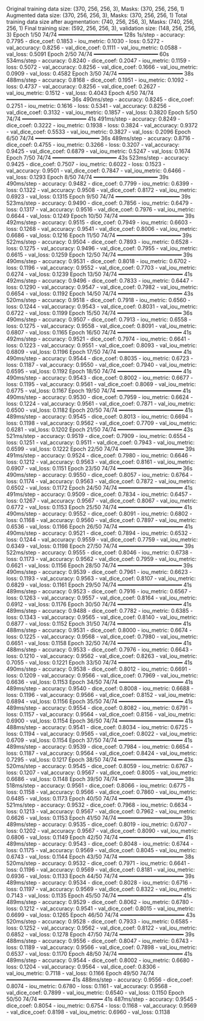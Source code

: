 Original training data size: (370, 256, 256, 3), Masks: (370, 256, 256, 1)
Augmented data size: (370, 256, 256, 3), Masks: (370, 256, 256, 1)
Total training data size after augmentation: (740, 256, 256, 3), Masks: (740, 256, 256, 1)
Final training size: (592, 256, 256, 3), validation size: (148, 256, 256, 3)
Epoch 1/50
74/74 ━━━━━━━━━━━━━━━━━━━━ 128s 1s/step - accuracy: 0.7795 - dice_coef: 0.1853 - iou_metric: 0.1030 - loss: 0.5272 - val_accuracy: 0.8256 - val_dice_coef: 0.1111 - val_iou_metric: 0.0588 - val_loss: 0.5091
Epoch 2/50
74/74 ━━━━━━━━━━━━━━━━━━━━ 60s 534ms/step - accuracy: 0.8240 - dice_coef: 0.2047 - iou_metric: 0.1159 - loss: 0.5072 - val_accuracy: 0.8256 - val_dice_coef: 0.1666 - val_iou_metric: 0.0909 - val_loss: 0.4582
Epoch 3/50
74/74 ━━━━━━━━━━━━━━━━━━━━ 38s 488ms/step - accuracy: 0.8168 - dice_coef: 0.1951 - iou_metric: 0.1092 - loss: 0.4737 - val_accuracy: 0.8256 - val_dice_coef: 0.2627 - val_iou_metric: 0.1512 - val_loss: 0.4043
Epoch 4/50
74/74 ━━━━━━━━━━━━━━━━━━━━ 36s 490ms/step - accuracy: 0.8245 - dice_coef: 0.2751 - iou_metric: 0.1616 - loss: 0.5341 - val_accuracy: 0.8256 - val_dice_coef: 0.3132 - val_iou_metric: 0.1857 - val_loss: 0.3820
Epoch 5/50
74/74 ━━━━━━━━━━━━━━━━━━━━ 41s 491ms/step - accuracy: 0.8249 - dice_coef: 0.3222 - iou_metric: 0.1938 - loss: 0.3824 - val_accuracy: 0.9372 - val_dice_coef: 0.5533 - val_iou_metric: 0.3827 - val_loss: 0.2096
Epoch 6/50
74/74 ━━━━━━━━━━━━━━━━━━━━ 36s 489ms/step - accuracy: 0.8716 - dice_coef: 0.4755 - iou_metric: 0.3266 - loss: 0.3207 - val_accuracy: 0.9425 - val_dice_coef: 0.6879 - val_iou_metric: 0.5247 - val_loss: 0.1674
Epoch 7/50
74/74 ━━━━━━━━━━━━━━━━━━━━ 43s 523ms/step - accuracy: 0.9425 - dice_coef: 0.7507 - iou_metric: 0.6022 - loss: 0.1523 - val_accuracy: 0.9501 - val_dice_coef: 0.7847 - val_iou_metric: 0.6466 - val_loss: 0.1293
Epoch 8/50
74/74 ━━━━━━━━━━━━━━━━━━━━ 39s 490ms/step - accuracy: 0.9482 - dice_coef: 0.7799 - iou_metric: 0.6399 - loss: 0.1322 - val_accuracy: 0.9508 - val_dice_coef: 0.8172 - val_iou_metric: 0.6923 - val_loss: 0.1315
Epoch 9/50
74/74 ━━━━━━━━━━━━━━━━━━━━ 39s 523ms/step - accuracy: 0.9490 - dice_coef: 0.7856 - iou_metric: 0.6479 - loss: 0.1317 - val_accuracy: 0.9516 - val_dice_coef: 0.7976 - val_iou_metric: 0.6644 - val_loss: 0.1249
Epoch 10/50
74/74 ━━━━━━━━━━━━━━━━━━━━ 39s 492ms/step - accuracy: 0.9515 - dice_coef: 0.7949 - iou_metric: 0.6603 - loss: 0.1268 - val_accuracy: 0.9541 - val_dice_coef: 0.8006 - val_iou_metric: 0.6686 - val_loss: 0.1216
Epoch 11/50
74/74 ━━━━━━━━━━━━━━━━━━━━ 39s 522ms/step - accuracy: 0.9504 - dice_coef: 0.7893 - iou_metric: 0.6528 - loss: 0.1275 - val_accuracy: 0.9496 - val_dice_coef: 0.7955 - val_iou_metric: 0.6615 - val_loss: 0.1259
Epoch 12/50
74/74 ━━━━━━━━━━━━━━━━━━━━ 39s 490ms/step - accuracy: 0.9531 - dice_coef: 0.8018 - iou_metric: 0.6702 - loss: 0.1196 - val_accuracy: 0.9552 - val_dice_coef: 0.7703 - val_iou_metric: 0.6274 - val_loss: 0.1239
Epoch 13/50
74/74 ━━━━━━━━━━━━━━━━━━━━ 41s 492ms/step - accuracy: 0.9496 - dice_coef: 0.7833 - iou_metric: 0.6447 - loss: 0.1290 - val_accuracy: 0.9547 - val_dice_coef: 0.7982 - val_iou_metric: 0.6654 - val_loss: 0.1192
Epoch 14/50
74/74 ━━━━━━━━━━━━━━━━━━━━ 43s 520ms/step - accuracy: 0.9518 - dice_coef: 0.7918 - iou_metric: 0.6560 - loss: 0.1244 - val_accuracy: 0.9543 - val_dice_coef: 0.8031 - val_iou_metric: 0.6722 - val_loss: 0.1199
Epoch 15/50
74/74 ━━━━━━━━━━━━━━━━━━━━ 36s 490ms/step - accuracy: 0.9507 - dice_coef: 0.7913 - iou_metric: 0.6558 - loss: 0.1275 - val_accuracy: 0.9558 - val_dice_coef: 0.8091 - val_iou_metric: 0.6807 - val_loss: 0.1165
Epoch 16/50
74/74 ━━━━━━━━━━━━━━━━━━━━ 41s 492ms/step - accuracy: 0.9521 - dice_coef: 0.7974 - iou_metric: 0.6641 - loss: 0.1223 - val_accuracy: 0.9551 - val_dice_coef: 0.8093 - val_iou_metric: 0.6809 - val_loss: 0.1196
Epoch 17/50
74/74 ━━━━━━━━━━━━━━━━━━━━ 41s 490ms/step - accuracy: 0.9544 - dice_coef: 0.8035 - iou_metric: 0.6723 - loss: 0.1187 - val_accuracy: 0.9550 - val_dice_coef: 0.7940 - val_iou_metric: 0.6595 - val_loss: 0.1192
Epoch 18/50
74/74 ━━━━━━━━━━━━━━━━━━━━ 41s 490ms/step - accuracy: 0.9543 - dice_coef: 0.8002 - iou_metric: 0.6677 - loss: 0.1195 - val_accuracy: 0.9561 - val_dice_coef: 0.8069 - val_iou_metric: 0.6775 - val_loss: 0.1167
Epoch 19/50
74/74 ━━━━━━━━━━━━━━━━━━━━ 41s 490ms/step - accuracy: 0.9530 - dice_coef: 0.7959 - iou_metric: 0.6624 - loss: 0.1224 - val_accuracy: 0.9561 - val_dice_coef: 0.7871 - val_iou_metric: 0.6500 - val_loss: 0.1182
Epoch 20/50
74/74 ━━━━━━━━━━━━━━━━━━━━ 41s 489ms/step - accuracy: 0.9545 - dice_coef: 0.8013 - iou_metric: 0.6694 - loss: 0.1198 - val_accuracy: 0.9562 - val_dice_coef: 0.7709 - val_iou_metric: 0.6281 - val_loss: 0.1202
Epoch 21/50
74/74 ━━━━━━━━━━━━━━━━━━━━ 43s 521ms/step - accuracy: 0.9519 - dice_coef: 0.7909 - iou_metric: 0.6554 - loss: 0.1251 - val_accuracy: 0.9511 - val_dice_coef: 0.7943 - val_iou_metric: 0.6599 - val_loss: 0.1222
Epoch 22/50
74/74 ━━━━━━━━━━━━━━━━━━━━ 39s 491ms/step - accuracy: 0.9524 - dice_coef: 0.7980 - iou_metric: 0.6646 - loss: 0.1212 - val_accuracy: 0.9563 - val_dice_coef: 0.8161 - val_iou_metric: 0.6907 - val_loss: 0.1151
Epoch 23/50
74/74 ━━━━━━━━━━━━━━━━━━━━ 36s 490ms/step - accuracy: 0.9550 - dice_coef: 0.8057 - iou_metric: 0.6764 - loss: 0.1174 - val_accuracy: 0.9563 - val_dice_coef: 0.7872 - val_iou_metric: 0.6502 - val_loss: 0.1172
Epoch 24/50
74/74 ━━━━━━━━━━━━━━━━━━━━ 41s 491ms/step - accuracy: 0.9509 - dice_coef: 0.7834 - iou_metric: 0.6457 - loss: 0.1267 - val_accuracy: 0.9567 - val_dice_coef: 0.8067 - val_iou_metric: 0.6772 - val_loss: 0.1153
Epoch 25/50
74/74 ━━━━━━━━━━━━━━━━━━━━ 41s 490ms/step - accuracy: 0.9552 - dice_coef: 0.8091 - iou_metric: 0.6802 - loss: 0.1168 - val_accuracy: 0.9560 - val_dice_coef: 0.7897 - val_iou_metric: 0.6536 - val_loss: 0.1166
Epoch 26/50
74/74 ━━━━━━━━━━━━━━━━━━━━ 41s 490ms/step - accuracy: 0.9521 - dice_coef: 0.7894 - iou_metric: 0.6532 - loss: 0.1244 - val_accuracy: 0.9559 - val_dice_coef: 0.7759 - val_iou_metric: 0.6349 - val_loss: 0.1198
Epoch 27/50
74/74 ━━━━━━━━━━━━━━━━━━━━ 39s 522ms/step - accuracy: 0.9555 - dice_coef: 0.8046 - iou_metric: 0.6738 - loss: 0.1173 - val_accuracy: 0.9562 - val_dice_coef: 0.7959 - val_iou_metric: 0.6621 - val_loss: 0.1156
Epoch 28/50
74/74 ━━━━━━━━━━━━━━━━━━━━ 39s 490ms/step - accuracy: 0.9539 - dice_coef: 0.7961 - iou_metric: 0.6623 - loss: 0.1193 - val_accuracy: 0.9563 - val_dice_coef: 0.8107 - val_iou_metric: 0.6829 - val_loss: 0.1161
Epoch 29/50
74/74 ━━━━━━━━━━━━━━━━━━━━ 41s 489ms/step - accuracy: 0.9523 - dice_coef: 0.7916 - iou_metric: 0.6567 - loss: 0.1263 - val_accuracy: 0.9557 - val_dice_coef: 0.8164 - val_iou_metric: 0.6912 - val_loss: 0.1176
Epoch 30/50
74/74 ━━━━━━━━━━━━━━━━━━━━ 41s 489ms/step - accuracy: 0.9488 - dice_coef: 0.7782 - iou_metric: 0.6385 - loss: 0.1343 - val_accuracy: 0.9565 - val_dice_coef: 0.8140 - val_iou_metric: 0.6877 - val_loss: 0.1152
Epoch 31/50
74/74 ━━━━━━━━━━━━━━━━━━━━ 41s 488ms/step - accuracy: 0.9531 - dice_coef: 0.8000 - iou_metric: 0.6674 - loss: 0.1225 - val_accuracy: 0.9568 - val_dice_coef: 0.7980 - val_iou_metric: 0.6651 - val_loss: 0.1158
Epoch 32/50
74/74 ━━━━━━━━━━━━━━━━━━━━ 41s 488ms/step - accuracy: 0.9533 - dice_coef: 0.7976 - iou_metric: 0.6643 - loss: 0.1210 - val_accuracy: 0.9562 - val_dice_coef: 0.8263 - val_iou_metric: 0.7055 - val_loss: 0.1221
Epoch 33/50
74/74 ━━━━━━━━━━━━━━━━━━━━ 41s 490ms/step - accuracy: 0.9538 - dice_coef: 0.8012 - iou_metric: 0.6691 - loss: 0.1209 - val_accuracy: 0.9566 - val_dice_coef: 0.7969 - val_iou_metric: 0.6636 - val_loss: 0.1153
Epoch 34/50
74/74 ━━━━━━━━━━━━━━━━━━━━ 41s 489ms/step - accuracy: 0.9540 - dice_coef: 0.8008 - iou_metric: 0.6688 - loss: 0.1196 - val_accuracy: 0.9566 - val_dice_coef: 0.8152 - val_iou_metric: 0.6894 - val_loss: 0.1156
Epoch 35/50
74/74 ━━━━━━━━━━━━━━━━━━━━ 41s 489ms/step - accuracy: 0.9554 - dice_coef: 0.8082 - iou_metric: 0.6791 - loss: 0.1157 - val_accuracy: 0.9564 - val_dice_coef: 0.8156 - val_iou_metric: 0.6900 - val_loss: 0.1154
Epoch 36/50
74/74 ━━━━━━━━━━━━━━━━━━━━ 41s 488ms/step - accuracy: 0.9541 - dice_coef: 0.8034 - iou_metric: 0.6725 - loss: 0.1194 - val_accuracy: 0.9565 - val_dice_coef: 0.8022 - val_iou_metric: 0.6709 - val_loss: 0.1154
Epoch 37/50
74/74 ━━━━━━━━━━━━━━━━━━━━ 41s 489ms/step - accuracy: 0.9539 - dice_coef: 0.7984 - iou_metric: 0.6654 - loss: 0.1187 - val_accuracy: 0.9564 - val_dice_coef: 0.8424 - val_iou_metric: 0.7295 - val_loss: 0.1217
Epoch 38/50
74/74 ━━━━━━━━━━━━━━━━━━━━ 43s 520ms/step - accuracy: 0.9545 - dice_coef: 0.8059 - iou_metric: 0.6767 - loss: 0.1207 - val_accuracy: 0.9567 - val_dice_coef: 0.8005 - val_iou_metric: 0.6686 - val_loss: 0.1148
Epoch 39/50
74/74 ━━━━━━━━━━━━━━━━━━━━ 38s 518ms/step - accuracy: 0.9561 - dice_coef: 0.8066 - iou_metric: 0.6775 - loss: 0.1158 - val_accuracy: 0.9566 - val_dice_coef: 0.7860 - val_iou_metric: 0.6485 - val_loss: 0.1173
Epoch 40/50
74/74 ━━━━━━━━━━━━━━━━━━━━ 41s 521ms/step - accuracy: 0.9532 - dice_coef: 0.7968 - iou_metric: 0.6634 - loss: 0.1213 - val_accuracy: 0.9567 - val_dice_coef: 0.7962 - val_iou_metric: 0.6626 - val_loss: 0.1153
Epoch 41/50
74/74 ━━━━━━━━━━━━━━━━━━━━ 39s 489ms/step - accuracy: 0.9535 - dice_coef: 0.8019 - iou_metric: 0.6707 - loss: 0.1202 - val_accuracy: 0.9567 - val_dice_coef: 0.8090 - val_iou_metric: 0.6806 - val_loss: 0.1149
Epoch 42/50
74/74 ━━━━━━━━━━━━━━━━━━━━ 41s 489ms/step - accuracy: 0.9543 - dice_coef: 0.8048 - iou_metric: 0.6744 - loss: 0.1175 - val_accuracy: 0.9569 - val_dice_coef: 0.8045 - val_iou_metric: 0.6743 - val_loss: 0.1144
Epoch 43/50
74/74 ━━━━━━━━━━━━━━━━━━━━ 38s 520ms/step - accuracy: 0.9532 - dice_coef: 0.7971 - iou_metric: 0.6641 - loss: 0.1196 - val_accuracy: 0.9569 - val_dice_coef: 0.8181 - val_iou_metric: 0.6936 - val_loss: 0.1133
Epoch 44/50
74/74 ━━━━━━━━━━━━━━━━━━━━ 39s 489ms/step - accuracy: 0.9534 - dice_coef: 0.8028 - iou_metric: 0.6716 - loss: 0.1197 - val_accuracy: 0.9569 - val_dice_coef: 0.8322 - val_iou_metric: 0.7143 - val_loss: 0.1135
Epoch 45/50
74/74 ━━━━━━━━━━━━━━━━━━━━ 41s 489ms/step - accuracy: 0.9529 - dice_coef: 0.8062 - iou_metric: 0.6780 - loss: 0.1212 - val_accuracy: 0.9541 - val_dice_coef: 0.8015 - val_iou_metric: 0.6699 - val_loss: 0.1265
Epoch 46/50
74/74 ━━━━━━━━━━━━━━━━━━━━ 43s 520ms/step - accuracy: 0.9528 - dice_coef: 0.7933 - iou_metric: 0.6585 - loss: 0.1252 - val_accuracy: 0.9562 - val_dice_coef: 0.8122 - val_iou_metric: 0.6852 - val_loss: 0.1278
Epoch 47/50
74/74 ━━━━━━━━━━━━━━━━━━━━ 39s 488ms/step - accuracy: 0.9556 - dice_coef: 0.8047 - iou_metric: 0.6743 - loss: 0.1189 - val_accuracy: 0.9566 - val_dice_coef: 0.7898 - val_iou_metric: 0.6537 - val_loss: 0.1170
Epoch 48/50
74/74 ━━━━━━━━━━━━━━━━━━━━ 41s 489ms/step - accuracy: 0.9544 - dice_coef: 0.8002 - iou_metric: 0.6680 - loss: 0.1204 - val_accuracy: 0.9564 - val_dice_coef: 0.8306 - val_iou_metric: 0.7118 - val_loss: 0.1166
Epoch 49/50
74/74 ━━━━━━━━━━━━━━━━━━━━ 41s 488ms/step - accuracy: 0.9556 - dice_coef: 0.8074 - iou_metric: 0.6780 - loss: 0.1161 - val_accuracy: 0.9568 - val_dice_coef: 0.7899 - val_iou_metric: 0.6540 - val_loss: 0.1150
Epoch 50/50
74/74 ━━━━━━━━━━━━━━━━━━━━ 41s 487ms/step - accuracy: 0.9545 - dice_coef: 0.8054 - iou_metric: 0.6754 - loss: 0.1168 - val_accuracy: 0.9569 - val_dice_coef: 0.8198 - val_iou_metric: 0.6960 - val_loss: 0.1138
